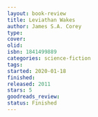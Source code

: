 ```yaml
--- 
layout: book-review 
title: Leviathan Wakes
author: James S.A. Corey 
type: 
cover: 
olid:  
isbn: 1841499889
categories: science-fiction
tags:  
started: 2020-01-18
finished: 
released: 2011
stars: 5
goodreads_review:  
status: Finished
---  
```

